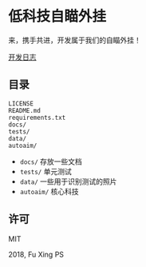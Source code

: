 # 低科技自瞄外挂

来，携手共进，开发属于我们的自瞄外挂！

[开发日志](https://note.krrr.party/#/article/article-792559)

## 目录

```
LICENSE
README.md
requirements.txt
docs/
tests/
data/
autoaim/
```
- `docs/` 存放一些文档
- `tests/` 单元测试
- `data/` 一些用于识别测试的照片
- `autoaim/` 核心科技

## 许可

MIT

2018, Fu Xing PS
